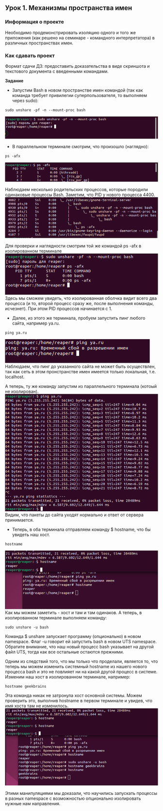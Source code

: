 ## Урок 1. Механизмы пространства имен
### **Информация о проекте**

Необходимо продемонстрировать изоляцию одного и того же приложения (как решено на семинаре - командного интерпретатора) в различных пространствах имен.

### **Как сдавать проект** 

Формат сдачи ДЗ: предоставить доказательства в виде скриншота и текстового документа с введенными командами.


**Задание**

* Запустим Bash в новом пространстве имен командой (так как команда требует привилегии суперпользователя, то выполняем через sudo):
```
sudo unshare -pf -n --mount-proc bash
```
![sudo unshare -pf -n --mount-proc bash](https://github.com/Mihon99/Containerization-Seminar_1/blob/main/source/1.PNG)


* В параллельном терминале смотрим, что произошло (наглядно):
```
ps -afx
```
![ps -afx](https://github.com/Mihon99/Containerization-Seminar_1/blob/main/source/2.PNG)

Наблюдаем несколько родительских процессов, которые породили одинаковые процессы Bash. Заметим, что PID у нового процесса 4400.
![ps -afx](https://github.com/Mihon99/Containerization-Seminar_1/blob/main/source/3.PNG)

Для проверки и наглядности смотрим той же командой ps -afx в изолированном терминале
![ps -afx](https://github.com/Mihon99/Containerization-Seminar_1/blob/main/source/4.PNG)
Здесь мы сможем увидеть, что изолированная оболчка видит всего два процесса (и то, второй процесс сразу же, после выполнения команды, исчезнет). При этом PID процессов начинается с 1.


* Далее, из этого же терминала, пробуем запустить пинг любого сайта, например ya.ru.
```
ping ya.ru
```
 ![ps -afx](https://github.com/Mihon99/Containerization-Seminar_1/blob/main/source/5.PNG)
 Наблюдаем, что пинг до указанного сайта не может быть осуществлен, так как сеть в этом пронстранстве имен имеется только локальная, т.е. localhost.


А теперь, ту же команду запустим из параллельного терминала (котоый не изолирован).
![ps -afx](https://github.com/Mihon99/Containerization-Seminar_1/blob/main/source/6.PNG)
Видим, что пакеты до сайта уходят нормально и ответ от сервера принимается.


* Теперь, в оба терминала отправляем команду $ hostname, что бы увидеть наш хост.
```
hostname
```
![ps -afx](https://github.com/Mihon99/Containerization-Seminar_1/blob/main/source/7.PNG)
Как мы можем заметить - хоcт и там и там одинаков. А теперь, в изолированном терминале выполняем команду:
```
sudo unshare -u bash
```
Команда $ unshare запускает программу (опционально) в новом namespace. Флаг -u говорит ей запустить bash в новом UTS namespace. Обратите внимание, что наш новый процесс bash указывает на другой файл UTS, тогда как все остальные остаются прежними. 

Одним из следствий того, что мы только что проделали, является то, что теперь мы можем изменить системный hostname из нашего нового процесса bash и это не повлияет ни на какой другой процесс в системе. 
Изменим наш хост в изолированном терминале, например:
```
hostname geekbrains
```
Эта команда никак не затронула хост основной системы. Можем проверить это, выполнив hostname в первом терминале и увидев, что имя хоста там не изменилось.
![ps -afx](https://github.com/Mihon99/Containerization-Seminar_1/blob/main/source/8.PNG)


Этими манипуляциями мы доказали, что научились запускать процессы в разных namespace с возможностью опционально изолировать нужные нам направления.
